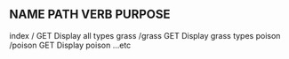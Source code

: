 ## NAME      PATH       VERB      PURPOSE
index        /          GET      Display all types
grass        /grass     GET      Display grass types
poison       /poison    GET      Display poison
...etc
